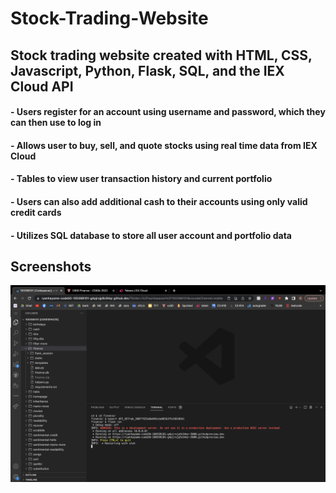 # Stock-Trading-Website
## Stock trading website created with HTML, CSS, Javascript, Python, Flask, SQL, and the IEX Cloud API
#### - Users register for an account using username and password, which they can then use to log in
#### - Allows user to buy, sell, and quote stocks using real time data from IEX Cloud
#### - Tables to view user transaction history and current portfolio
#### - Users can also add additional cash to their accounts using only valid credit cards
#### - Utilizes SQL database to store all user account and portfolio data

## Screenshots
![](Stock%20Project%20Screenshots/Screen%20Shot%202022-10-13%20at%205.39.07%20PM.png)
